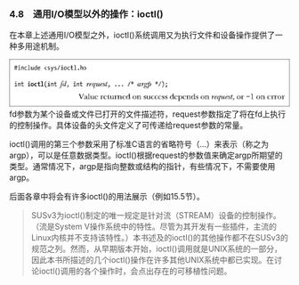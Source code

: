 ### 4.8　通用I/O模型以外的操作：ioctl()

在本章上述通用I/O模型之外，ioctl()系统调用又为执行文件和设备操作提供了一种多用途机制。



![66.png](../images/66.png)
fd参数为某个设备或文件已打开的文件描述符，request参数指定了将在fd上执行的控制操作。具体设备的头文件定义了可传递给request参数的常量。

ioctl()调用的第三个参数采用了标准C语言的省略符号（...）来表示（称之为argp），可以是任意数据类型。ioctl()根据request的参数值来确定argp所期望的类型。通常情况下，argp是指向整数或结构的指针，有些情况下，不需要使用argp。

后面各章中将会有许多ioctl()的用法展示（例如15.5节）。

> SUSv3为ioctl()制定的唯一规定是针对流（STREAM）设备的控制操作。（流是System V操作系统中的特性。尽管为其开发有一些插件，主流的Linux内核并不支持该特性。）本书述及的ioctl()的其他操作都不在SUSv3的规范之列。然而，从早期版本开始，ioctl()调用就是UNIX系统的一部分，因此本书所描述的几个ioctl()操作在许多其他UNIX系统中都已实现。在讨论ioctl()调用的各个操作时，会点出存在的可移植性问题。

